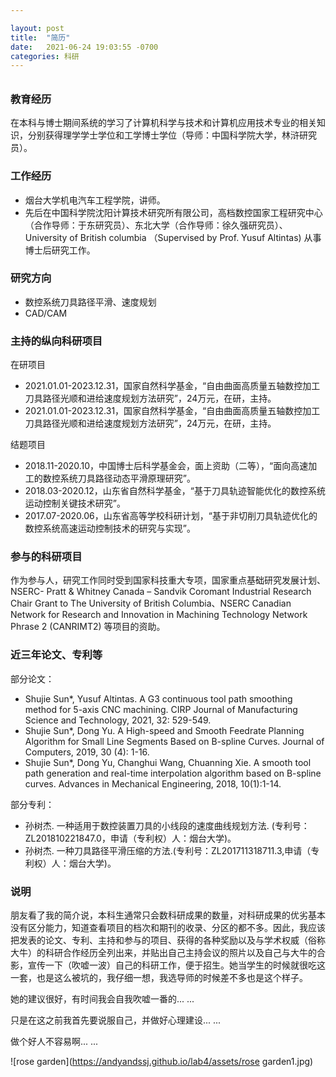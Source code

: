 ```yaml
---

layout: post
title:  "简历"
date:   2021-06-24 19:03:55 -0700
categories: 科研
---
```

<h6>  </h6>

<h3>教育经历</h3>

​		在本科与博士期间系统的学习了计算机科学与技术和计算机应用技术专业的相关知识，分别获得理学学士学位和工学博士学位（导师：中国科学院大学，林浒研究员）。

<h3>工作经历</h3>

<ul>
<li>烟台大学机电汽车工程学院，讲师。</li>
<li>先后在中国科学院沈阳计算技术研究所有限公司，高档数控国家工程研究中心（合作导师：于东研究员）、东北大学（合作导师：徐久强研究员）、University of British columbia （Supervised by Prof. Yusuf Altintas) 从事博士后研究工作。</li>
</ul>
<h3>研究方向</h3>

<ul>
<li>数控系统刀具路径平滑、速度规划</li>
<li>CAD/CAM</li>
</ul>
<h3>主持的纵向科研项目</h3>

在研项目

<ul>
<li> 2021.01.01-2023.12.31，国家自然科学基金，“自由曲面高质量五轴数控加工刀具路径光顺和进给速度规划方法研究”，24万元，在研，主持。</li>
<li> 2021.01.01-2023.12.31，国家自然科学基金，“自由曲面高质量五轴数控加工刀具路径光顺和进给速度规划方法研究”，24万元，在研，主持。</li>
</ul>



结题项目

<ul>
<li>2018.11-2020.10，中国博士后科学基金会，面上资助（二等），“面向高速加工的数控系统刀具路径动态平滑原理研究”。</li>
<li>2018.03-2020.12，山东省自然科学基金，“基于刀具轨迹智能优化的数控系统运动控制关键技术研究”。</li>
<li>2017.07-2020.06，山东省高等学校科研计划，“基于非切削刀具轨迹优化的数控系统高速运动控制技术的研究与实现”。</li>
</ul>
<h3>参与的科研项目</h3>

​         作为参与人，研究工作同时受到国家科技重大专项，国家重点基础研究发展计划、 NSERC- Pratt & Whitney Canada – Sandvik Coromant Industrial Research Chair Grant to The University of British Columbia、NSERC Canadian Network for Research and Innovation in Machining Technology Network Phrase 2 (CANRIMT2) 等项目的资助。

<h3>近三年论文、专利等</h3>

部分论文：

<ul>
<li>Shujie Sun*, Yusuf Altintas. A G3 continuous tool path smoothing method for 5-axis CNC machining. CIRP Journal of Manufacturing Science and Technology, 2021, 32: 529-549.</li>
<li>Shujie Sun*, Dong Yu. A High-speed and Smooth Feedrate Planning Algorithm for Small Line Segments Based on B-spline Curves. Journal of Computers, 2019, 30 (4): 1-16.</li>
<li>Shujie Sun*,   Dong Yu, Changhui Wang, Chuanning Xie. A smooth tool path generation and real-time interpolation algorithm based on B-spline curves. Advances in Mechanical Engineering, 2018, 10(1):1-14. </li>
</ul>

部分专利：

<ul>
<li>孙树杰. 一种适用于数控装置刀具的小线段的速度曲线规划方法. (专利号：ZL201810221847.0，申请（专利权）人：烟台大学)。</li>
<li>孙树杰. 一种刀具路径平滑压缩的方法.(专利号：ZL201711318711.3,申请（专利权）人：烟台大学)。
</li>
</ul>
<h3>说明</h3>

朋友看了我的简介说，本科生通常只会数科研成果的数量，对科研成果的优劣基本没有区分能力，知道查看项目的档次和期刊的收录、分区的都不多。因此，我应该把发表的论文、专利、主持和参与的项目、获得的各种奖励以及与学术权威（俗称大牛）的科研合作经历全列出来，并贴出自己主持会议的照片以及自己与大牛的合影，宣传一下（吹嘘一波）自己的科研工作，便于招生。她当学生的时候就很吃这一套，也是这么被坑的，我仔细一想，我选导师的时候差不多也是这个样子。

她的建议很好，有时间我会自我吹嘘一番的... ...

只是在这之前我首先要说服自己，并做好心理建设... ...

做个好人不容易啊... ...



![rose garden](https://andyandssj.github.io/lab4/assets/rose garden1.jpg)
